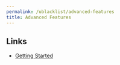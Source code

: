 ```yaml
---
permalink: /ublacklist/advanced-features
title: Advanced Features
---
```


## Links
- [Getting Started](./getting-started)
